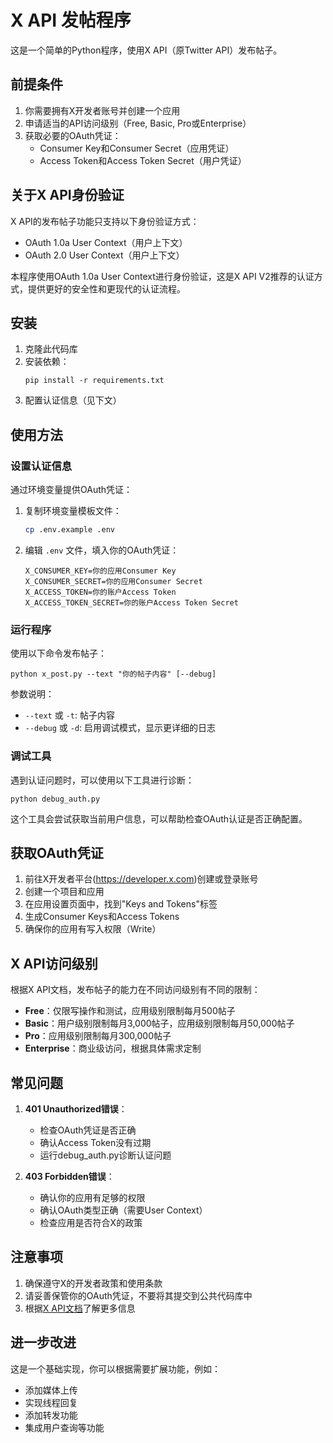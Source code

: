 # X API 发帖程序

这是一个简单的Python程序，使用X API（原Twitter API）发布帖子。

## 前提条件

1. 你需要拥有X开发者账号并创建一个应用
2. 申请适当的API访问级别（Free, Basic, Pro或Enterprise）
3. 获取必要的OAuth凭证：
   - Consumer Key和Consumer Secret（应用凭证）
   - Access Token和Access Token Secret（用户凭证）

## 关于X API身份验证

X API的发布帖子功能只支持以下身份验证方式：
- OAuth 1.0a User Context（用户上下文）
- OAuth 2.0 User Context（用户上下文）

本程序使用OAuth 1.0a User Context进行身份验证，这是X API V2推荐的认证方式，提供更好的安全性和更现代的认证流程。

## 安装

1. 克隆此代码库
2. 安装依赖：
   ```
   pip install -r requirements.txt
   ```
3. 配置认证信息（见下文）

## 使用方法

### 设置认证信息

通过环境变量提供OAuth凭证：

1. 复制环境变量模板文件：
   ```bash
   cp .env.example .env
   ```

2. 编辑 `.env` 文件，填入你的OAuth凭证：
   ```
   X_CONSUMER_KEY=你的应用Consumer Key
   X_CONSUMER_SECRET=你的应用Consumer Secret
   X_ACCESS_TOKEN=你的账户Access Token
   X_ACCESS_TOKEN_SECRET=你的账户Access Token Secret
   ```

### 运行程序

使用以下命令发布帖子：

```
python x_post.py --text "你的帖子内容" [--debug]
```

参数说明：
- `--text` 或 `-t`: 帖子内容
- `--debug` 或 `-d`: 启用调试模式，显示更详细的日志

### 调试工具

遇到认证问题时，可以使用以下工具进行诊断：

```
python debug_auth.py
```

这个工具会尝试获取当前用户信息，可以帮助检查OAuth认证是否正确配置。

## 获取OAuth凭证

1. 前往X开发者平台(https://developer.x.com)创建或登录账号
2. 创建一个项目和应用
3. 在应用设置页面中，找到"Keys and Tokens"标签
4. 生成Consumer Keys和Access Tokens
5. 确保你的应用有写入权限（Write）

## X API访问级别

根据X API文档，发布帖子的能力在不同访问级别有不同的限制：

- **Free**：仅限写操作和测试，应用级别限制每月500帖子
- **Basic**：用户级别限制每月3,000帖子，应用级别限制每月50,000帖子
- **Pro**：应用级别限制每月300,000帖子
- **Enterprise**：商业级访问，根据具体需求定制

## 常见问题

1. **401 Unauthorized错误**：
   - 检查OAuth凭证是否正确
   - 确认Access Token没有过期
   - 运行debug_auth.py诊断认证问题

2. **403 Forbidden错误**：
   - 确认你的应用有足够的权限
   - 确认OAuth类型正确（需要User Context）
   - 检查应用是否符合X的政策

## 注意事项

1. 确保遵守X的开发者政策和使用条款
2. 请妥善保管你的OAuth凭证，不要将其提交到公共代码库中
3. 根据[X API文档](https://docs.x.com/x-api/introduction)了解更多信息

## 进一步改进

这是一个基础实现，你可以根据需要扩展功能，例如：
- 添加媒体上传
- 实现线程回复
- 添加转发功能
- 集成用户查询等功能 